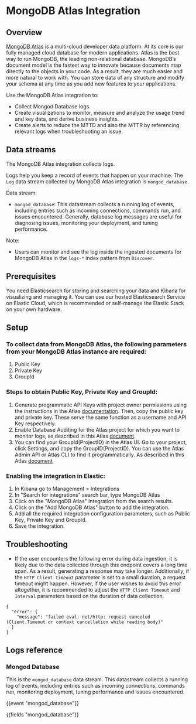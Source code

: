 # MongoDB Atlas Integration

## Overview

[MongoDB Atlas](https://www.mongodb.com/atlas) is a multi-cloud developer data platform. At its core is our fully managed cloud database for modern applications. Atlas is the best way to run MongoDB, the leading non-relational database. MongoDB’s document model is the fastest way to innovate because documents map directly to the objects in your code. As a result, they are much easier and more natural to work with. You can store data of any structure and modify your schema at any time as you add new features to your applications.

Use the MongoDB Atlas integration to:

- Collect Mongod Database logs.
- Create visualizations to monitor, measure and analyze the usage trend and key data, and derive business insights.
- Create alerts to reduce the MTTD and also the MTTR by referencing relevant logs when troubleshooting an issue.

## Data streams

The MongoDB Atlas integration collects logs.

Logs help you keep a record of events that happen on your machine. The `Log` data stream collected by MongoDB Atlas integration is `mongod_database`.

Data stream:
- `mongod_database`: This datastream collects a running log of events, including entries such as incoming connections, commands run, and issues encountered. Generally, database log messages are useful for diagnosing issues, monitoring your deployment, and tuning performance.

Note:
- Users can monitor and see the log inside the ingested documents for MongoDB Atlas in the `logs-*` index pattern from `Discover`.

## Prerequisites

You need Elasticsearch for storing and searching your data and Kibana for visualizing and managing it. 
You can use our hosted Elasticsearch Service on Elastic Cloud, which is recommended or self-manage the Elastic Stack on your own hardware.

## Setup

### To collect data from MongoDB Atlas, the following parameters from your MongoDB Atlas instance are required:

1. Public Key
2. Private Key
3. GroupId

### Steps to obtain Public Key, Private Key and GroupId:

1. Generate programmatic API Keys with project owner permissions using the instructions in the Atlas [documentation](https://www.mongodb.com/docs/atlas/configure-api-access/#create-an-api-key-for-a-project). Then, copy the public key and private key. These serve the same function as a username and API Key respectively.
2. Enable Database Auditing for the Atlas project for which you want to monitor logs, as described in this Atlas [document](https://www.mongodb.com/docs/atlas/database-auditing/#procedure).
3. You can find your GroupId(ProjectID) in the Atlas UI. Go to your project, click Settings, and copy the GroupID(ProjectID). You can use the Atlas Admin API or Atlas CLI to find it programmatically. As described in this Atlas [document](https://www.mongodb.com/docs/atlas/app-services/apps/metadata/#find-a-project-id)

### Enabling the integration in Elastic:

1. In Kibana go to Management > Integrations
2. In "Search for integrations" search bar, type MongoDB Atlas
3. Click on the "MongoDB Atlas" integration from the search results.
4. Click on the "Add MongoDB Atlas" button to add the integration.
5. Add all the required integration configuration parameters, such as Public Key, Private Key and GroupId.
6. Save the integration.

## Troubleshooting

- If the user encounters the following error during data ingestion, it is likely due to the data collected through this endpoint covers a long time span. As a result, generating a response may take longer. Additionally, if the `HTTP Client Timeout` parameter is set to a small duration,  a request timeout might happen. However, if the user wishes to avoid this error altogether, it is recommended to adjust the `HTTP Client Timeout` and `Interval` parameters based on the duration of data collection.
```
{
  "error": {
    "message": "failed eval: net/http: request canceled (Client.Timeout or context cancellation while reading body)"
  }
}
```

## Logs reference

### Mongod Database

This is the `mongod_database` data stream. This datastream collects a running log of events, including entries such as incoming connections, commands run, monitoring deployment, tuning performance and issues encountered.

{{event "mongod_database"}}

{{fields "mongod_database"}}